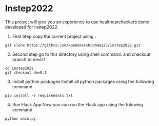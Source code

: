 # Instep2022

This project will give you an experience to use healthcarehackers demo developed for Instep2022. 

1. First Step 
copy the current project using : 

```
git clone https://github.com/kondekarshubham123/Instep2022.git
```

2. Second step
go to this directory using shell command. and checkout branch to dev0.1

```
cd Instep2022
git checkout dev0.1
```

3. Install python packages
Install all python packages using the following command

```
pip install -r requirements.txt
```

4. Run Flask App
Now you can run the Flask app using the folowing command

```
python main.py
```

